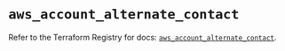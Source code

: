# `aws_account_alternate_contact`

Refer to the Terraform Registry for docs: [`aws_account_alternate_contact`](https://registry.terraform.io/providers/hashicorp/aws/5.74.0/docs/resources/account_alternate_contact).
